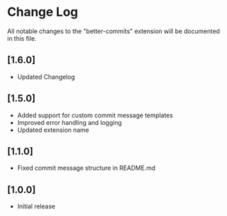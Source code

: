 # Change Log

All notable changes to the "better-commits" extension will be documented in this file.

## [1.6.0]

- Updated Changelog

## [1.5.0]

- Added support for custom commit message templates
- Improved error handling and logging
- Updated extension name

## [1.1.0]

- Fixed commit message structure in README.md

## [1.0.0]

- Initial release
